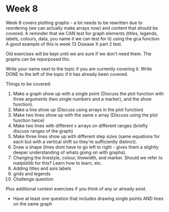 # Week 8

Week 8 covers plotting graphs - a lot needs to be rewritten due to reordering (we can actually make arrays now) and content that should be covered. A reminder that we CAN test for graph elements (titles, legends, labels, colours, data, you name it we can test for it) using the gca function. A good example of this is week 13 Disease X part 2 test.

Old exercises will be kept until we are sure if we don't need them. The graphs can be repurposed tho.

Write your name next to the topic if you are currently covering it. Write DONE to the left of the topic if it has already been covered.

Things to be covered:
1. Make a graph show up with a single point (Discuss the plot function with three arguments (two single numbers and a marker), and the show function).
2. Make a line show up (Discuss using arrays in the plot function)
3. Make two lines show up with the same x array (Discuss using the plot function twice)
4. Make two lines with different x arrays on different ranges (briefly discuss ranges of the graph)
5. Make three lines show up with different step sizes (same equations for each but with a vertical shift so they're sufficiently distinct).
6. Draw a shape (lines dont have to go left to right - gives them a slightly deeper understanding of whats going on with graphs).
7. Changing the linestyle, colour, linewidth, and marker. Should we refer to matplotlib for this? Learn how to learn, etc. 
8. Adding titles and axis labels
9. grids and legends
10. Challenge question

Plus additional context exercises if you think of any or already exist.
 - Have at least one question that includes drawing single points AND lines on the same graph
